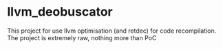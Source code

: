 # llvm_deobuscator
This project for use llvm optimisation (and retdec) for code recompilation. The project is extremely raw, nothing more than PoC
